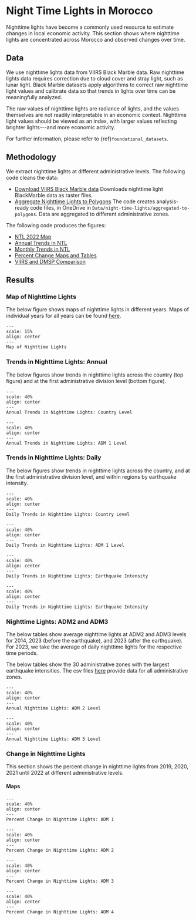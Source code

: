 # Night Time Lights in Morocco

Nighttime lights have become a commonly used resource to estimate changes in local economic activity. This section shows where nighttime lights are concentrated across Morocco and observed changes over time.

## Data

We use nighttime lights data from VIIRS Black Marble data. Raw nighttime lights data requires correction due to cloud cover and stray light, such as lunar light. Black Marble datasets apply algorithms to correct raw nighttime light values and calibrate data so that trends in lights over time can be meaningfully analyzed. 

The raw values of nighttime lights are radiance of lights, and the values themselves are not readily interpretable in an economic context. Nighttime light values should be viewed as an index, with larger values reflecting brighter lights---and more economic activity. 

For further information, please refer to {ref}`foundational_datasets`.

## Methodology

We extract nighttime lights at different administrative levels. The following code cleans the data:

* [Download VIIRS Black Marble data](https://github.com/datapartnership/morocco-earthquake-impact/blob/main/notebooks/ntl-analysis/01_clean_data/01_download_blackmarble.R) Downloads nighttime light BlackMarble data as raster files.
* [Aggregate Nighttime Lights to Polygons](https://github.com/datapartnership/morocco-earthquake-impact/blob/main/notebooks/ntl-analysis/01_clean_data/02_extract_to_polygons.R) The code creates analysis-ready code files, in OneDrive in `Data/night-time-lights/aggregated-to-polygons`. Data are aggregated to different administrative zones.

The following code produces the figures:

* [NTL 2022 Map](https://github.com/datapartnership/morocco-earthquake-impact/blob/main/notebooks/ntl-analysis/02_analysis/map_ntl_annual_2022.R)
* [Annual Trends in NTL](https://github.com/datapartnership/morocco-earthquake-impact/blob/main/notebooks/ntl-analysis/02_analysis/annual_trends.R)
* [Monthly Trends in NTL](https://github.com/datapartnership/morocco-earthquake-impact/blob/main/notebooks/ntl-analysis/02_analysis/monthly_trends.R)
* [Percent Change Maps and Tables](https://github.com/datapartnership/morocco-earthquake-impact/blob/main/notebooks/ntl-analysis/02_analysis/percent_change_adm.R)
* [VIIRS and DMSP Comparison](https://github.com/datapartnership/morocco-earthquake-impact/blob/main/notebooks/ntl-analysis/02_analysis/viirs_dmsp.R)

## Results

### Map of Nighttime Lights

The below figure shows maps of nighttime lights in different years. Maps of individual years for all years can be found [here](https://github.com/datapartnership/morocco-earthquake-impact/tree/main/notebooks/ntl-analysis/figures/annual_ntl_maps).

```{figure} figures/ntl_map_12_17_22.png
---
scale: 15%
align: center
---
Map of Nighttime Lights
```

### Trends in Nighttime Lights: Annual

The below figures show trends in nighttime lights across the country (top figure) and at the first administrative division level (bottom figure).

```{figure} figures/annual_trends_adm0.png
---
scale: 40%
align: center
---
Annual Trends in Nighttime Lights: Country Level
```

```{figure} figures/annual_trends_adm1.png
---
scale: 40%
align: center
---
Annual Trends in Nighttime Lights: ADM 1 Level
```

### Trends in Nighttime Lights: Daily

The below figures show trends in nighttime lights across the country, and at the first administrative division level, and within regions by earthquake intensity.

```{figure} figures/daily_trends_adm0.png
---
scale: 40%
align: center
---
Daily Trends in Nighttime Lights: Country Level
```

```{figure} figures/daily_trends_adm1.png
---
scale: 40%
align: center
---
Daily Trends in Nighttime Lights: ADM 1 Level
```

```{figure} figures/daily_trends_eq_indiv.png
---
scale: 40%
align: center
---
Daily Trends in Nighttime Lights: Earthquake Intensity
```

```{figure} figures/daily_trends_eq_range.png
---
scale: 40%
align: center
---
Daily Trends in Nighttime Lights: Earthquake Intensity
```

### Nighttime Lights: ADM2 and ADM3

The below tables show average nighttime lights at ADM2 and ADM3 levels for 2014, 2023 (before the earthquake), and 2023 (after the earthquake). For 2023, we take the average of daily nighttime lights for the respective time periods.

The below tables show the 30 administrative zones with the largest earthquake intensities. The csv files [here](https://github.com/datapartnership/morocco-earthquake-impact/tree/main/notebooks/ntl-analysis/tables/ntl_adm2_adm3) provide data for all administrative zones.

```{figure} figures/eq_table_adm2.png
---
scale: 40%
align: center
---
Annual Nighttime Lights: ADM 2 Level
```

```{figure} figures/eq_table_adm3.png
---
scale: 40%
align: center
---
Annual Nighttime Lights: ADM 3 Level
```

### Change in Nighttime Lights

This section shows the percent change in nighttime lights from 2019, 2020, 2021 until 2022 at different administrative levels. 

#### Maps

```{figure} figures/pc_map_adm1.png
---
scale: 40%
align: center
---
Percent Change in Nighttime Lights: ADM 1
```

```{figure} figures/pc_map_adm2.png
---
scale: 40%
align: center
---
Percent Change in Nighttime Lights: ADM 2
```

```{figure} figures/pc_map_adm3.png
---
scale: 40%
align: center
---
Percent Change in Nighttime Lights: ADM 3
```

```{figure} figures/pc_map_adm4.png
---
scale: 40%
align: center
---
Percent Change in Nighttime Lights: ADM 4
```

